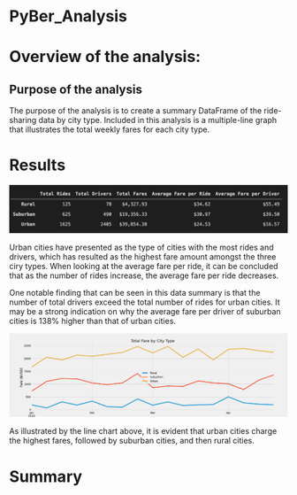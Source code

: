 # PyBer_Analysis

# Overview of the analysis: 

## Purpose of the analysis
The purpose of the analysis is to create a summary DataFrame of the ride-sharing data by city type. Included in this analysis is a multiple-line graph that illustrates the total weekly fares for each city type. 

# Results
![Pyber Summary DF](https://github.com/patrickryanpo/PyBer_Analysis/blob/main/analysis/pyber_summary_df.png)

Urban cities have presented as the type of cities with the most rides and drivers, which has resulted as the highest fare amount amongst the three ciry types. When looking at the average fare per ride, it can be concluded that as the number of rides increase, the average fare per ride decreases. 

One notable finding that can be seen in this data summary is that the number of total drivers exceed the total number of rides for urban cities. It may be a strong indication on why the average fare per driver of suburban cities is 138% higher than that of urban cities. 


![Weekly Fares by City Type](https://github.com/patrickryanpo/PyBer_Analysis/blob/main/analysis/PyBer_fare_summary.png)

As illustrated by the line chart above, it is evident that urban cities charge the highest fares, followed by suburban cities, and then rural cities. 


# Summary

